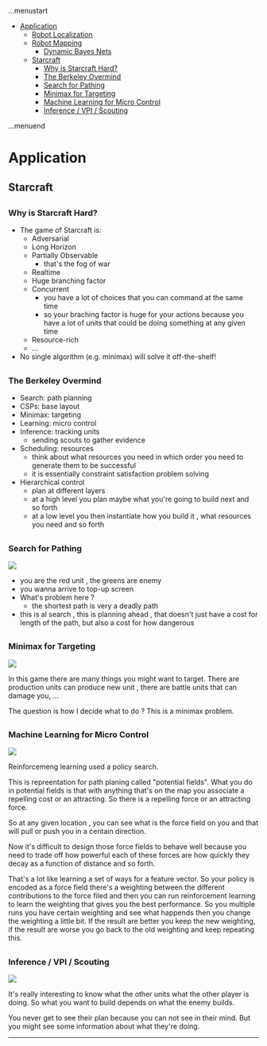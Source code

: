 ...menustart

- [Application](#e498749f3c42246d50b15c81c101d988)
    - [Robot Localization](#cb8f3326ecf05b343100368b1fce61b4)
    - [Robot Mapping](#456efe59f69acce2f3949ed5ec0af420)
        - [Dynamic Bayes Nets](#454b37c010b6257ca4e55d1017b11b5f)
    - [Starcraft](#8a6f8fa384efc23dcdcc19e7384bdc45)
        - [Why is Starcraft Hard?](#1fb75cfb7fe7923ca2bab57e2ebead57)
        - [The Berkeley Overmind](#8ae5d98a904e4bd489a504ec2b2154da)
        - [Search for Pathing](#b5c737bc93e07f225f5df7fc55d33245)
        - [Minimax for Targeting](#6f47e9d670285b5ac6e4db3ff10372d1)
        - [Machine Learning for Micro Control](#561c4a6fa7b27afca6a8b0eb8bf58887)
        - [Inference / VPI / Scouting](#85068d975072cc7193a0e53faa6e51ec)

...menuend


<h2 id="e498749f3c42246d50b15c81c101d988"></h2>


# Application 





<h2 id="8a6f8fa384efc23dcdcc19e7384bdc45"></h2>


## Starcraft

<h2 id="1fb75cfb7fe7923ca2bab57e2ebead57"></h2>


### Why is Starcraft Hard?

- The game of Starcraft is:
    - Adversarial
    - Long Horizon
    - Partially Observable
        - that's the fog of war 
    - Realtime
    - Huge branching factor
    - Concurrent
        - you have a lot of choices that you can command at the same time 
        - so your braching factor is huge for your actions because you have a lot of units that could be doing something at any given time 
    - Resource-rich
    -  …
- No single algorithm (e.g. minimax) will solve it off-the-shelf!
    

<h2 id="8ae5d98a904e4bd489a504ec2b2154da"></h2>


### The Berkeley Overmind

- Search: path planning
- CSPs: base layout
- Minimax: targeting
- Learning: micro control
- Inference: tracking units
    - sending scouts to gather evidence
- Scheduling: resources
    - think about what resources you need in which order you need to generate them to be successful 
    - it is essentially constraint satisfaction problem solving
- Hierarchical control
    - plan at different layers 
    - at a high level you plan maybe what you're going to build next and so forth
    - at a low level you then instantiate how you build it , what resources you need and so forth 

<h2 id="b5c737bc93e07f225f5df7fc55d33245"></h2>


### Search for Pathing

![](../imgs/cs188_application_starcraft_search_for_pathing.png)

- you are the red unit , the greens are enemy 
- you wanna arrive to top-up screen
- What's problem here ?
    - the shortest path is very a deadly path
- this is al search , this is planning ahead , that doesn't just have a cost for length of the path, but also a cost for how dangerous 

 
<h2 id="6f47e9d670285b5ac6e4db3ff10372d1"></h2>


### Minimax for Targeting

![](../imgs/cs188_application_starcraft_minimax_for_targeting.jpg)

In this game there are many things you might want to target.  There are production units can produce new unit , there are battle units that can damage you, ...  

The question is how I decide what to do ?   This is a minimax problem.  

<h2 id="561c4a6fa7b27afca6a8b0eb8bf58887"></h2>


### Machine Learning for Micro Control

![](../imgs/cs188_application_starcraft_micro_control.jpg)

Reinforcemeng learning used a policy search.

This is repreentation for path planing called "potential fields".  What you do in potential fields is that with anything that's on the map you associate a repelling cost or an attracting. So there is a repelling force or an attracting force. 

So at any given location , you can see what is the force field on you and that will pull or push you in a centain direction. 

Now it's difficult to design those force fields to behave well because you need to trade off how powerful each of these forces are how quickly they decay as a function of distance and so forth.

That's a lot like learning a set of ways for a feature vector.  So your policy is encoded as a force field there's a weighting between the different contributions to the force filed and then you can run reinforcement learning to learn the weighting that gives you the best performance.  So you multiple runs you have certain weighting and see what happends then you change the weighting a little bit. If the result are better  you keep the new weighting, if the result are worse you go back to the old weighting and keep repeating this. 


<h2 id="85068d975072cc7193a0e53faa6e51ec"></h2>


### Inference / VPI / Scouting

![](../imgs/cs188_application_starcraft_inference_VPI_scouting.jpg)

It's really interesting to know what the other units what the other player is doing. So what you want to build depends on what the enemy builds.  

You never get to see their plan because you can not see in their mind. But you might see some information  about what they're doing. 


---












